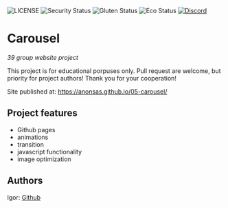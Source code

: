![LICENSE](https://img.shields.io/badge/license-MIT-blue.svg?style=flat-square)
![Security Status](https://img.shields.io/security-headers?label=Security&url=https%3A%2F%2Fgithub.com&style=flat-square)
![Gluten Status](https://img.shields.io/badge/Gluten-Free-green.svg)
![Eco Status](https://img.shields.io/badge/ECO-Friendly-green.svg)
[![Discord](https://discord.com/api/guilds/571393319201144843/widget.png)](https://discord.gg/dRwW4rw)

# Carousel

_39 group website project_

This project is for educational porpuses only. Pull request are welcome, but priority for project authors! Thank you for your cooperation!

Site published at: https://anonsas.github.io/05-carousel/

## Project features

- Github pages
- animations
- transition
- javascript functionality
- image optimization

## Authors

Igor: [Github](https://github.com/anonsas)

